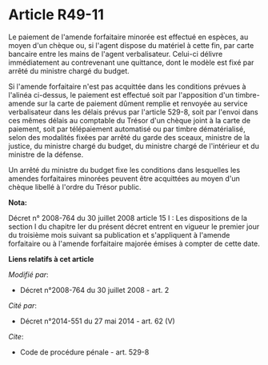 # Article R49-11

Le paiement de l'amende forfaitaire minorée est effectué en espèces, au moyen d'un chèque ou, si l'agent dispose du matériel
à cette fin, par carte bancaire entre les mains de l'agent verbalisateur. Celui-ci délivre immédiatement au contrevenant une
quittance, dont le modèle est fixé par arrêté du ministre chargé du budget.

Si l'amende forfaitaire n'est pas acquittée dans les conditions prévues à l'alinéa ci-dessus, le paiement est effectué soit
par l'apposition d'un timbre-amende sur la carte de paiement dûment remplie et renvoyée au service verbalisateur dans les
délais prévus par l'article 529-8, soit par l'envoi dans ces mêmes délais au comptable du Trésor d'un chèque joint à la carte
de paiement, soit par télépaiement automatisé ou par timbre dématérialisé, selon des modalités fixées par arrêté du garde des
sceaux, ministre de la justice, du ministre chargé du budget, du ministre chargé de l'intérieur et du ministre de la défense.

Un arrêté du ministre du budget fixe les conditions dans lesquelles les amendes forfaitaires minorées peuvent être acquittées
au moyen d'un chèque libellé à l'ordre du Trésor public.

**Nota:**

Décret n° 2008-764 du 30 juillet 2008 article 15 I : Les dispositions de la section I du chapitre Ier du présent décret
entrent en vigueur le premier jour du troisième mois suivant sa publication et s'appliquent à l'amende forfaitaire ou à
l'amende forfaitaire majorée émises à compter de cette date.

**Liens relatifs à cet article**

_Modifié par_:

  - Décret n°2008-764 du 30 juillet 2008 - art. 2

_Cité par_:

  - Décret n°2014-551 du 27 mai 2014 - art. 62 (V)

_Cite_:

  - Code de procédure pénale - art. 529-8
